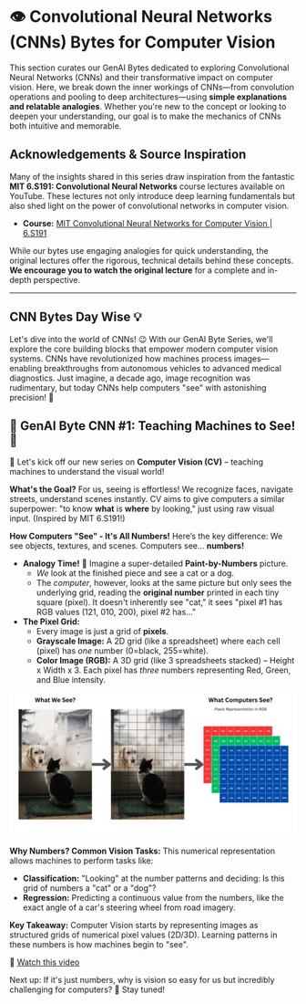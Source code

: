 # 👁️ Convolutional Neural Networks (CNNs) Bytes for Computer Vision

This section curates our GenAI Bytes dedicated to exploring Convolutional Neural Networks (CNNs) and their transformative impact on computer vision. Here, we break down the inner workings of CNNs—from convolution operations and pooling to deep architectures—using **simple explanations and relatable analogies**. Whether you're new to the concept or looking to deepen your understanding, our goal is to make the mechanics of CNNs both intuitive and memorable.

## Acknowledgements & Source Inspiration

Many of the insights shared in this series draw inspiration from the fantastic **MIT 6.S191: Convolutional Neural Networks** course lectures available on YouTube. These lectures not only introduce deep learning fundamentals but also shed light on the power of convolutional networks in computer vision.

*   **Course:** [MIT Convolutional Neural Networks for Computer Vision | 6.S191](https://www.youtube.com/watch?v=oGpzWAlP5p0&t=550s)

While our bytes use engaging analogies for quick understanding, the original lectures offer the rigorous, technical details behind these concepts. **We encourage you to watch the original lecture** for a complete and in-depth perspective.

---

## CNN Bytes Day Wise 💡

Let's dive into the world of CNNs! 😉 With our GenAI Byte Series, we'll explore the core building blocks that empower modern computer vision systems. CNNs have revolutionized how machines process images—enabling breakthroughs from autonomous vehicles to advanced medical diagnostics. Just imagine, a decade ago, image recognition was rudimentary, but today CNNs help computers "see" with astonishing precision! 🤩


## 🧠 GenAI Byte CNN #1: Teaching Machines to See! 👀

👋 Let's kick off our new series on **Computer Vision (CV)** – teaching machines to understand the visual world!

**What's the Goal?**
For us, seeing is effortless! We recognize faces, navigate streets, understand scenes instantly. CV aims to give computers a similar superpower: "to know **what** is **where** by looking," just using raw visual input. (Inspired by MIT 6.S191!)

**How Computers "See" - It's All Numbers!**
Here’s the key difference: We see objects, textures, and scenes. Computers see… **numbers!**

- **Analogy Time!** 🎨 Imagine a super-detailed **Paint-by-Numbers** picture.
    - *We* look at the finished piece and see a cat or a dog.
    - The *computer*, however, looks at the same picture but only sees the underlying grid, reading the **original number** printed in each tiny square (pixel). It doesn't inherently see "cat," it sees "pixel #1 has RGB values (121, 010, 200), pixel #2 has..."
- **The Pixel Grid:**
    - Every image is just a grid of **pixels**.
    - **Grayscale Image:** A 2D grid (like a spreadsheet) where each cell (pixel) has *one* number (0=black, 255=white).
    - **Color Image (RGB):** A 3D grid (like 3 spreadsheets stacked) – Height x Width x 3. Each pixel has *three* numbers representing Red, Green, and Blue intensity.

![what-computer-sees.jpg](./assets/what-computer-sees.jpg)

**Why Numbers? Common Vision Tasks:**
This numerical representation allows machines to perform tasks like:

- **Classification:** "Looking" at the number patterns and deciding: Is this grid of numbers a "cat" or a "dog"?
- **Regression:** Predicting a continuous value from the numbers, like the exact angle of a car's steering wheel from road imagery.

**Key Takeaway:** Computer Vision starts by representing images as structured grids of numerical pixel values (2D/3D). Learning patterns in these numbers is how machines begin to "see".

🔗  [Watch this video](https://drive.google.com/file/d/1ArmlcZsnHVEj6uYp4YsyxOrL2TckH6_N/view?usp=share_link)

Next up: If it's just numbers, why is vision so easy for us but incredibly challenging for computers? 🤔 Stay tuned!